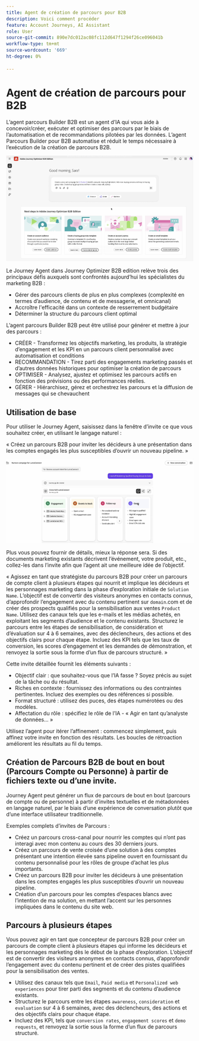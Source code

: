 ```yaml
---
title: Agent de création de parcours pour B2B
description: Voici comment procéder
feature: Account Journeys, AI Assistant
role: User
source-git-commit: 890e7dc012ac08fc112d647f1294f26ce096041b
workflow-type: tm+mt
source-wordcount: '669'
ht-degree: 0%

---
```


# Agent de création de parcours pour B2B

L’agent parcours Builder B2B est un agent d’IA qui vous aide à concevoir/créer, exécuter et optimiser des parcours par le biais de l’automatisation et de recommandations pilotées par les données. L’agent Parcours Builder pour B2B automatise et réduit le temps nécessaire à l’exécution de la création de parcours B2B.

![Invite B2B De L’Agent Parcours Builder](assets/journey-agent-prompt.png)

Le Journey Agent dans Journey Optimizer B2B edition relève trois des principaux défis auxquels sont confrontés aujourd’hui les spécialistes du marketing B2B :

* Gérer des parcours clients de plus en plus complexes (complexité en termes d’audience, de contenu et de messagerie, et omnicanal)
* Accroître l&#39;efficacité dans un contexte de resserrement budgétaire
* Déterminer la structure du parcours client optimal

L’agent parcours Builder B2B peut être utilisé pour générer et mettre à jour des parcours :

* CRÉER - Transformez les objectifs marketing, les produits, la stratégie d’engagement et les KPI en un parcours client personnalisé avec automatisation et conditions
* RECOMMANDATION - Tirez parti des engagements marketing passés et d’autres données historiques pour optimiser la création de parcours
* OPTIMISER - Analysez, ajustez et optimisez les parcours actifs en fonction des prévisions ou des performances réelles.
* GÉRER - Hiérarchisez, gérez et orchestrez les parcours et la diffusion de messages qui se chevauchent

## Utilisation de base

Pour utiliser le Journey Agent, saisissez dans la fenêtre d’invite ce que vous souhaitez créer, en utilisant le langage naturel :

« Créez un parcours B2B pour inviter les décideurs à une présentation dans les comptes engagés les plus susceptibles d’ouvrir un nouveau pipeline. »

![Invite B2B De L’Agent Parcours Builder](assets/journey-agent-tasks.png)

Plus vous pouvez fournir de détails, mieux la réponse sera. Si des documents marketing existants décrivent l’événement, votre produit, etc., collez-les dans l’invite afin que l’agent ait une meilleure idée de l’objectif.

« Agissez en tant que stratégiste du parcours B2B pour créer un parcours de compte client à plusieurs étapes qui nourrit et implique les décideurs et les personnages marketing dans la phase d’exploration initiale de `Solution Name`. L’objectif est de convertir des visiteurs anonymes en contacts connus, d’approfondir l’engagement avec du contenu pertinent sur `domain`.com et de créer des prospects qualifiés pour la sensibilisation aux ventes `Product Name`. Utilisez des canaux tels que les e-mails et les médias achetés, en exploitant les segments d’audience et le contenu existants. Structurez le parcours entre les étapes de sensibilisation, de considération et d’évaluation sur 4 à 6 semaines, avec des déclencheurs, des actions et des objectifs clairs pour chaque étape. Incluez des KPI tels que les taux de conversion, les scores d’engagement et les demandes de démonstration, et renvoyez la sortie sous la forme d’un flux de parcours structuré. »

Cette invite détaillée fournit les éléments suivants :

* Objectif clair : que souhaitez-vous que l’IA fasse ? Soyez précis au sujet de la tâche ou du résultat.
* Riches en contexte : fournissez des informations ou des contraintes pertinentes. Incluez des exemples ou des références si possible.
* Format structuré : utilisez des puces, des étapes numérotées ou des modèles.
* Affectation du rôle : spécifiez le rôle de l’IA - « Agir en tant qu’analyste de données... »

Utilisez l’agent pour itérer l’affinement : commencez simplement, puis affinez votre invite en fonction des résultats. Les boucles de rétroaction améliorent les résultats au fil du temps.

## Création de Parcours B2B de bout en bout (Parcours Compte ou Personne) à partir de fichiers texte ou d’une invite.

Journey Agent peut générer un flux de parcours de bout en bout (parcours de compte ou de personne) à partir d’invites textuelles et de métadonnées en langage naturel, par le biais d’une expérience de conversation plutôt que d’une interface utilisateur traditionnelle.

Exemples complets d’invites de Parcours :

* Créez un parcours cross-canal pour nourrir les comptes qui n’ont pas interagi avec mon contenu au cours des 30 derniers jours.
* Créez un parcours de vente croisée d’une solution à des comptes présentant une intention élevée sans pipeline ouvert en fournissant du contenu personnalisé pour les rôles de groupe d’achat les plus importants.
* Créez un parcours B2B pour inviter les décideurs à une présentation dans les comptes engagés les plus susceptibles d’ouvrir un nouveau pipeline.
* Création d’un parcours pour les comptes d’espaces blancs avec l’intention de ma solution, en mettant l’accent sur les personnes impliquées dans le contenu du site web.

## Parcours à plusieurs étapes

Vous pouvez agir en tant que concepteur de parcours B2B pour créer un parcours de compte client à plusieurs étapes qui informe les décideurs et les personnages marketing dès le début de la phase d’exploration.
L’objectif est de convertir des visiteurs anonymes en contacts connus, d’approfondir l’engagement avec du contenu pertinent et de créer des pistes qualifiées pour la sensibilisation des ventes.

* Utilisez des canaux tels que `Email`, `Paid media` et `Personalized web experiences` pour tirer parti des segments et du contenu d’audience existants.
* Structurez le parcours entre les étapes `awareness`, `consideration` et `evaluation` sur 4 à 6 semaines, avec des déclencheurs, des actions et des objectifs clairs pour chaque étape.
* Incluez des KPI, tels que `conversion rates`, `engagement scores` et `demo requests`, et renvoyez la sortie sous la forme d’un flux de parcours structuré.

